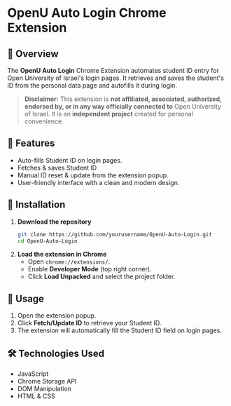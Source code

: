 # OpenU Auto Login Chrome Extension

## 🚀 Overview
The **OpenU Auto Login** Chrome Extension automates student ID entry for Open University of Israel's login pages. It retrieves and saves the student's ID from the personal data page and autofills it during login.

> **Disclaimer:** This extension is **not affiliated, associated, authorized, endorsed by, or in any way officially connected to** Open University of Israel. It is an **independent project** created for personal convenience.

## 📌 Features
- Auto-fills Student ID on login pages.  
- Fetches & saves Student ID
- Manual ID reset & update from the extension popup.  
- User-friendly interface with a clean and modern design.  

## 🔧 Installation
1. **Download the repository**
   ```sh
   git clone https://github.com/yourusername/OpenU-Auto-Login.git
   cd OpenU-Auto-Login
   ```
2. **Load the extension in Chrome**
   - Open `chrome://extensions/`.
   - Enable **Developer Mode** (top right corner).
   - Click **Load Unpacked** and select the project folder.

## 📜 Usage
1. Open the extension popup.
2. Click **Fetch/Update ID** to retrieve your Student ID.
3. The extension will automatically fill the Student ID field on login pages.

## 🛠 Technologies Used
- JavaScript
- Chrome Storage API
- DOM Manipulation
- HTML & CSS 
